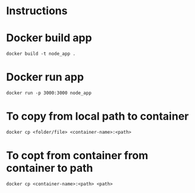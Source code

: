 # Instructions

# Docker build app
`docker build -t node_app .`

# Docker run app
`docker run -p 3000:3000 node_app`

# To copy from local path to container
`docker cp <folder/file> <container-name>:<path>`

# To copt from container from container to path
`docker cp <container-name>:<path> <path>`